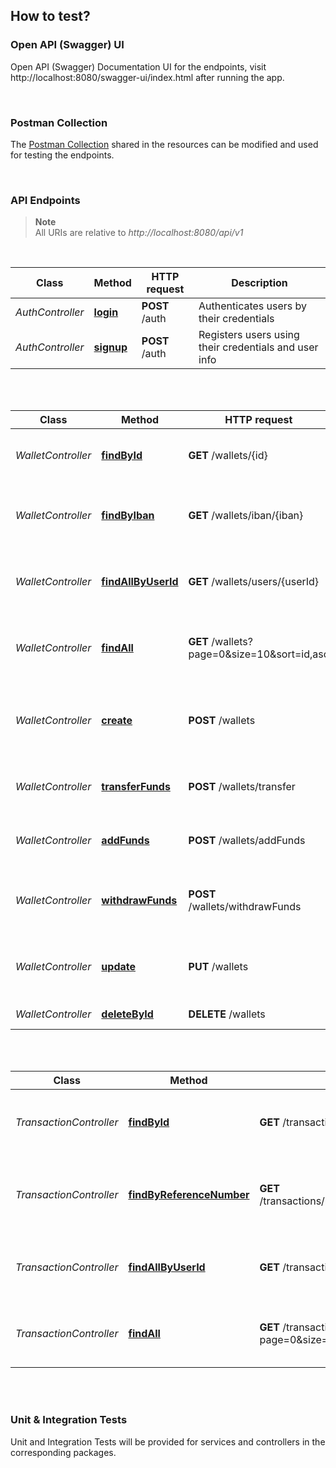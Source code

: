 ## How to test?

### Open API (Swagger) UI

Open API (Swagger) Documentation UI for the endpoints, visit http://localhost:8080/swagger-ui/index.html after running the app.

<br/>

### Postman Collection

The [Postman Collection](postman/e-wallet.postman_collection.json) shared in the resources can be modified and used
for testing the endpoints.

<br/>

### API Endpoints

> **Note** <br/>
> All URIs are relative to *http://localhost:8080/api/v1*

<br/>

| Class            | Method                                          | HTTP request   | Description                                           |
|------------------|-------------------------------------------------|----------------|-------------------------------------------------------|
| *AuthController* | [**login**](http://localhost:8080/api/v1/auth)  | **POST** /auth | Authenticates users by their credentials              |
| *AuthController* | [**signup**](http://localhost:8080/api/v1/auth) | **POST** /auth | Registers users using their credentials and user info |

<br/>
<br/>

| Class           | Method                                                                     | HTTP request                                | Description                                             |
|-----------------|----------------------------------------------------------------------------|---------------------------------------------|---------------------------------------------------------|
| *WalletController* | [**findById**](http://localhost:8080/api/v1/wallets/{id})                  | **GET** /wallets/{id}                       | Retrieves a single wallet by the given id               |
| *WalletController* | [**findByIban**](http://localhost:8080/api/v1/wallets/iban/{iban})         | **GET** /wallets/iban/{iban}                | Retrieves a single wallet by the given iban             |
| *WalletController* | [**findAllByUserId**](http://localhost:8080/api/v1/wallets/users/{userId}) | **GET** /wallets/users/{userId}             | Retrieves all wallets based on the given userId         |
| *WalletController* | [**findAll**](http://localhost:8080/api/v1/wallets)                        | **GET** /wallets?page=0&size=10&sort=id,asc | Retrieves all wallets based on the given parameters     |
| *WalletController* | [**create**](http://localhost:8080/api/v1/wallets)                         | **POST** /wallets                           | Creates a new wallet using the given request parameters |
| *WalletController* | [**transferFunds**](http://localhost:8080/api/v1/wallets/transfer)                 | **POST** /wallets/transfer                          | Transfer funds between wallets                          |
| *WalletController* | [**addFunds**](http://localhost:8080/api/v1/wallets/addFunds)                 | **POST** /wallets/addFunds                          | Adds funds to the given wallet of the user              |
| *WalletController* | [**withdrawFunds**](http://localhost:8080/api/v1/wallets/withdrawFunds)                 | **POST** /wallets/withdrawFunds                          | Withdraws funds from the given wallet of the user       |
| *WalletController* | [**update**](http://localhost:8080/api/v1/wallets)                         | **PUT** /wallets                            | Updates wallet using the given request parameters       |
| *WalletController* | [**deleteById**](http://localhost:8080/api/v1/wallets/{id})                | **DELETE** /wallets                         | Deletes wallet by id                                    |

<br/>
<br/>

| Class           | Method                                                                                              | HTTP request                                | Description                                                  |
|-----------------|-----------------------------------------------------------------------------------------------------|---------------------------------------------|--------------------------------------------------------------|
| *TransactionController* | [**findById**](http://localhost:8080/api/v1/transactions/{id})                                      | **GET** /transactions/{id}                       | Retrieves a single transaction by the given id               |
| *TransactionController* | [**findByReferenceNumber**](http://localhost:8080/api/v1/transactions/references/{referenceNumber}) | **GET** /transactions/references/{referenceNumber}                | Retrieves a single transaction by the given reference number |
| *TransactionController* | [**findAllByUserId**](http://localhost:8080/api/v1/transactions/users/{userId})                     | **GET** /transactions/users/{userId}             | Retrieves all transactions based on the given userId         |
| *TransactionController* | [**findAll**](http://localhost:8080/api/v1/transactions)                                            | **GET** /transactions?page=0&size=10&sort=id,asc | Retrieves all transactions based on the given parameters     |

<br/>
<br/>

### Unit & Integration Tests
Unit and Integration Tests will be provided for services and controllers in the corresponding packages.

<br/>
<br/>